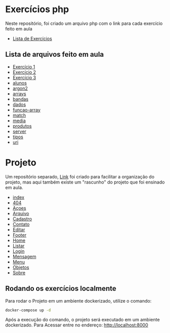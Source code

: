 # Exercícios php

Neste repositório, foi criado um arquivo php com o link para cada exercício feito em aula

- [Lista de Exercícios](./public/listadeexercicios.php)

## Lista de arquivos feito em aula

- [Exercício 1](./public/exercicio1.php)
- [Exercício 2](./public/exercicio2.php)
- [Exercício 3](./public/exercicio3.php)
- [alunos](./public/alunos.php)
- [argon2](./public/argon2.php)
- [arrays](./public/arrays.php)
- [bandas](./public/bandas.php)
- [dados](./public/dados.php)
- [funcao-array](./public/funcao-array.php)
- [match](./public/match.php)
- [media](./public/media.php)
- [produtos](./public/produtos.php)
- [server](./public/server.php)
- [tipos](./public/tipos.php)
- [uri](./public/uri.php)

# Projeto

Um repositório separado, [Link](https://github.com/israelcena/beacademy-devstart-crud-contatos-php) foi criado para facilitar a organização do projeto,
mas aqui também existe um "rascunho" do projeto que foi ensinado em aula.

- [index](./public/index.php)
- [404](./public/telas/404.php)
- [Açoes](./public/telas/acoes.php)
- [Arquivo](./public/telas/arquivo.php)
- [Cadastro](./public/telas/cadastro.php)
- [Contato](./public/telas/contato.php)
- [Editar](./public/telas/editar.php)
- [Footer](./public/telas/footer.php)
- [Home](./public/telas/home.php)
- [Listar](./public/telas/listar.php)
- [Login](./public/telas/login.php)
- [Mensagem](./public/telas/mensagem.php)
- [Menu](./public/telas/menu.php)
- [Objetos](./public/telas/objetos.php)
- [Sobre](./public/telas/sobre.php)

## Rodando os exercícios localmente

Para rodar o Projeto em um ambiente dockerizado, utilize o comando:

```bash
docker-compose up -d 
```

Após a execução do comando, o projeto será executado em um ambiente dockerizado.
Para Acessar entre no endereço: <http://localhost:8000>
